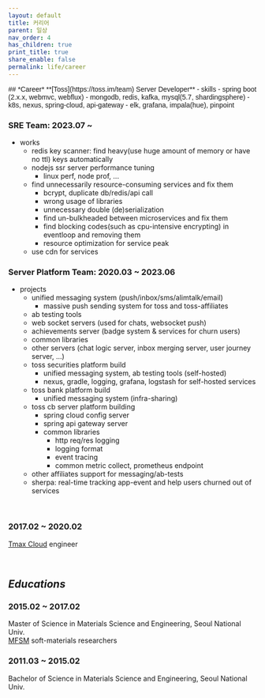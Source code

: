 ```yaml
---
layout: default
title: 커리어
parent: 일상
nav_order: 4
has_children: true
print_title: true
share_enable: false
permalink: life/career
---
```


<p style="font-family: 'Helvetica'">
## *Career*
**[Toss](https://toss.im/team) Server Developer**  
- skills
    - spring boot (2.x.x, webmvc, webflux)
    - mongodb, redis, kafka, mysql(5.7, shardingsphere)
    - k8s, nexus, spring-cloud, api-gateway
    - elk, grafana, impala(hue), pinpoint
    
### SRE Team: 2023.07 ~ 
- works
    - redis key scanner: find heavy(use huge amount of memory or have no ttl) keys automatically
    - nodejs ssr server performance tuning
        - linux perf, node prof, ...
    - find unnecessarily resource-consuming services and fix them 
        - bcrypt, duplicate db/redis/api call
        - wrong usage of libraries
        - unnecessary double (de)serialization
        - find un-bulkheaded between microservices and fix them
        - find blocking codes(such as cpu-intensive encrypting) in eventloop and removing them
        - resource optimization for service peak
    - use cdn for services

### Server Platform Team: 2020.03 ~ 2023.06
- projects
    - unified messaging system (push/inbox/sms/alimtalk/email)
        - massive push sending system for toss and toss-affiliates
    - ab testing tools
    - web socket servers (used for chats, websocket push)
    - achievements server (badge system & services for churn users)
    - common libraries
    - other servers (chat logic server, inbox merging server, user journey server, ...)
    - toss securities platform build
        - unified messaging system, ab testing tools (self-hosted)
        - nexus, gradle, logging, grafana, logstash for self-hosted services
    - toss bank platform build
        - unified messaging system (infra-sharing)
    - toss cb server platform building
        - spring cloud config server
        - spring api gateway server
        - common libraries
            - http req/res logging
            - logging format
            - event tracing
            - common metric collect, prometheus endpoint
    - other affiliates support for messaging/ab-tests
    - sherpa: real-time tracking app-event and help users churned out of services

<br/>

### 2017.02 ~ 2020.02  
[Tmax Cloud](https://www.tmax.co.kr/) engineer

<br/>

## *Educations*

### 2015.02 ~ 2017.02  
Master of Science in Materials Science and Engineering, Seoul National Univ.  
[MFSM](http://mfsm.snu.ac.kr) soft-materials researchers  

### 2011.03 ~ 2015.02
Bachelor of Science in Materials Science and Engineering, Seoul National Univ.
<br/>

</p>